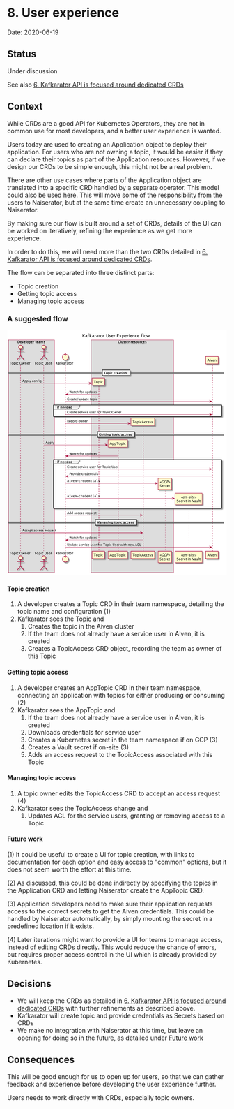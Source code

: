 # 8. User experience

Date: 2020-06-19

## Status

Under discussion

See also [6. Kafkarator API is focused around dedicated CRDs](0006-kafkarator-api-is-focused-around-dedicated-crds.md)

## Context

While CRDs are a good API for Kubernetes Operators, they are not in common use for most developers, and a better
user experience is wanted.

Users today are used to creating an Application object to deploy their application. For users who are not owning a
topic, it would be easier if they can declare their topics as part of the Application resources. However, if we design
our CRDs to be simple enough, this might not be a real problem.

There are other use cases where parts of the Application object are translated into a specific CRD handled by a separate
operator. This model could also be used here. This will move some of the responsibility from the users to Naiserator,
but at the same time create an unnecessary coupling to Naiserator. 

By making sure our flow is built around a set of CRDs, details of the UI can be worked on iteratively, refining the 
experience as we get more experience. 

In order to do this, we will need more than the two CRDs detailed in [6. Kafkarator API is focused around dedicated CRDs](0006-kafkarator-api-is-focused-around-dedicated-crds.md).

The flow can be separated into three distinct parts:

- Topic creation
- Getting topic access
- Managing topic access

### A suggested flow

![Suggested sequence diagram](./0008-user-experience-flow.png)

#### Topic creation

1. A developer creates a Topic CRD in their team namespace, detailing the topic name and configuration (1) 
2. Kafkarator sees the Topic and
    1. Creates the topic in the Aiven cluster
    2. If the team does not already have a service user in Aiven, it is created
    3. Creates a TopicAccess CRD object, recording the team as owner of this Topic

#### Getting topic access

1. A developer creates an AppTopic CRD in their team namespace, connecting an application with topics for either 
   producing or consuming (2)
2. Kafkarator sees the AppTopic and
    1. If the team does not already have a service user in Aiven, it is created
    2. Downloads credentials for service user
    3. Creates a Kubernetes secret in the team namespace if on GCP (3)
    4. Creates a Vault secret if on-site (3)
    5. Adds an access request to the TopicAccess associated with this Topic

#### Managing topic access

1. A topic owner edits the TopicAccess CRD to accept an access request (4)
2. Kafkarator sees the TopicAccess change and
    1. Updates ACL for the service users, granting or removing access to a Topic
    
#### Future work

(1) It could be useful to create a UI for topic creation, with links to documentation for each option and easy 
access to "common" options, but it does not seem worth the effort at this time.

(2) As discussed, this could be done indirectly by specifying the topics in the Application CRD and letting Naiserator
create the AppTopic CRD.

(3) Application developers need to make sure their application requests access to the correct secrets to get the Aiven
credentials. This could be handled by Naiserator automatically, by simply mounting the secret in a predefined location
if it exists.

(4) Later iterations might want to provide a UI for teams to manage access, instead of editing CRDs directly. This would
reduce the chance of errors, but requires proper access control in the UI which is already provided by Kubernetes.

## Decisions

- We will keep the CRDs as detailed in [6. Kafkarator API is focused around dedicated CRDs](0006-kafkarator-api-is-focused-around-dedicated-crds.md)
  with further refinements as described above.
- Kafkarator will create topic and provide credentials as Secrets based on CRDs
- We make no integration with Naiserator at this time, but leave an opening for doing so in the future, as detailed
  under [Future work](#future-work)

## Consequences

This will be good enough for us to open up for users, so that we can gather feedback and experience before developing
the user experience further.

Users needs to work directly with CRDs, especially topic owners. 
